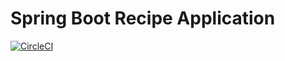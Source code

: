 # Spring Boot Recipe Application
[![CircleCI](https://circleci.com/gh/igorek1955/recipeapp-spring-mysql.svg?style=svg&circle-token=a68310d34c469f1397ecfb1c6244b55f51207a8c)](https://app.circleci.com/settings/project/github/igorek1955/recipeapp-spring-mysql)
